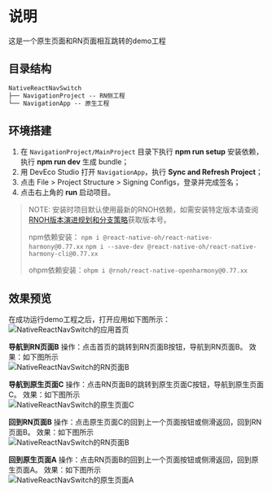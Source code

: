 # 说明

这是一个原生页面和RN页面相互跳转的demo工程

## 目录结构

```md
NativeReactNavSwitch
├── NavigationProject -- RN侧工程
└── NavigationApp -- 原生工程
```

## 环境搭建
1. 在 `NavigationProject/MainProject` 目录下执行 **npm run setup** 安装依赖，执行 **npm run dev** 生成 bundle；
2. 用 DevEco Studio 打开 `NavigationApp`，执行 **Sync and Refresh Project**；
3. 点击 File > Project Structure > Signing Configs，登录并完成签名；
4. 点击右上角的 **run** 启动项目。

> NOTE: 安装时项目默认使用最新的RNOH依赖，如需安装特定版本请查阅[RNOH版本演进规划和分支策略](https://gitcode.com/openharmony-sig/ohos_react_native/wiki/RNOH版本演进规划和分支策略.md)获取版本号。
> 
> npm依赖安装： `npm i @react-native-oh/react-native-harmony@0.77.xx` `npm i --save-dev @react-native-oh/react-native-harmony-cli@0.77.xx`
> 
> ohpm依赖安装：`ohpm i @rnoh/react-native-openharmony@0.77.xx`

## 效果预览
在成功运行demo工程之后，打开应用如下图所示：  
![NativeReactNavSwitch的应用首页](../../zh-cn//figures/NativeReactNavSwitch-首页.png)

**导航到RN页面B**
操作：点击首页的跳转到RN页面B按钮，导航到RN页面B。
效果：如下图所示  
![NativeReactNavSwitch的RN页面B](../../zh-cn//figures/NativeReactNavSwitch-RN页面B.png)

**导航到原生页面C**
操作：点击RN页面B的跳转到原生页面C按钮，导航到原生页面C。
效果：如下图所示  
![NativeReactNavSwitch的原生页面C](../../zh-cn//figures/NativeReactNavSwitch-原生页面C.png)

**回到RN页面B**
操作：点击原生页面C的回到上一个页面按钮或侧滑返回，回到RN页面B。
效果：如下图所示  
![NativeReactNavSwitch的RN页面B](../../zh-cn//figures/NativeReactNavSwitch-RN页面B.png)

**回到原生页面A**
操作：点击RN页面B的回到上一个页面按钮或侧滑返回，回到原生页面A。
效果：如下图所示  
![NativeReactNavSwitch的原生页面A](../../zh-cn//figures/NativeReactNavSwitch-首页.png)
